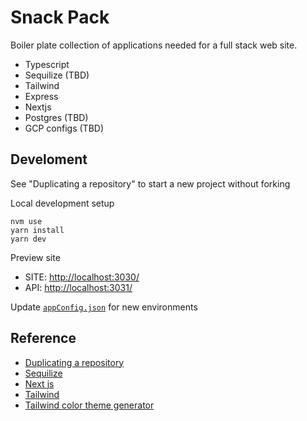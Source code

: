 # Snack Pack
Boiler plate collection of applications needed for a full stack web site.
 - Typescript
 - Sequilize (TBD)
 - Tailwind
 - Express
 - Nextjs
 - Postgres (TBD)
 - GCP configs (TBD)

## Develoment
See "Duplicating a repository" to start a new project without forking

Local development setup
```
nvm use
yarn install
yarn dev
```

Preview site
 - SITE: [http://localhost:3030/](http://localhost:3030/)
 - API: [http://localhost:3031/](http://localhost:3031/__health)

Update [`appConfig.json`](./appConfig.json) for new environments

## Reference
 - [Duplicating a repository](https://docs.github.com/en/github/creating-cloning-and-archiving-repositories/duplicating-a-repository)
 - [Sequilize](https://sequelize.org/master/)
 - [Next js](https://nextjs.org/docs/getting-started)
 - [Tailwind](https://tailwindcss.com/docs)
 - [Tailwind color theme generator](https://tailwind.ink/)

